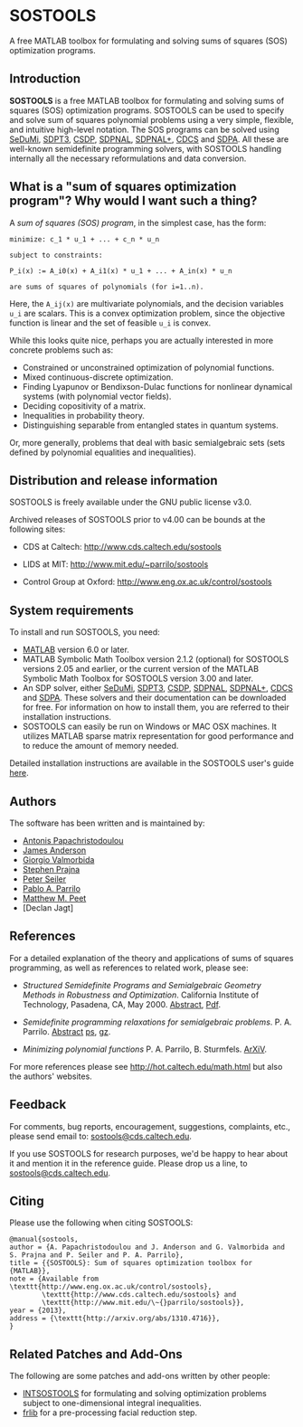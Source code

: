 # SOSTOOLS
A free MATLAB toolbox for formulating and solving sums of squares (SOS) optimization programs.

## Introduction
**SOSTOOLS** is a free MATLAB toolbox for formulating and solving sums of squares (SOS) optimization programs. SOSTOOLS can be used to specify and solve sum of squares polynomial problems using a very simple, flexible, and intuitive high-level notation. The SOS programs can be solved using [SeDuMi](http://sedumi.ie.lehigh.edu/), [SDPT3](http://www.math.nus.edu.sg/~mattohkc/sdpt3.html), [CSDP](https://projects.coin-or.org/Csdp/), [SDPNAL](http://www.math.nus.edu.sg/~mattohkc/SDPNAL.html), [SDPNAL+](http://www.math.nus.edu.sg/~mattohkc/SDPNALplus.html), [CDCS](https://github.com/oxfordcontrol/CDCS) and [SDPA](http://sdpa.sourceforge.net/). All these are well-known semidefinite programming solvers, with SOSTOOLS handling internally all the necessary reformulations and data conversion.

## What is a "sum of squares optimization program"? Why would I want such a thing?

A *sum of squares (SOS) program*, in the simplest case, has the form:
```
minimize: c_1 * u_1 + ... + c_n * u_n

subject to constraints: 

P_i(x) := A_i0(x) + A_i1(x) * u_1 + ... + A_in(x) * u_n

are sums of squares of polynomials (for i=1..n).
```

Here, the `A_ij(x)` are multivariate polynomials, and the decision variables `u_i` are scalars. This is a convex optimization problem, since the objective function is linear and the set of feasible `u_i` is convex.

While this looks quite nice, perhaps you are actually interested in more concrete problems such as:

* Constrained or unconstrained optimization of polynomial functions.
* Mixed continuous-discrete optimization.
* Finding Lyapunov or Bendixson-Dulac functions for nonlinear dynamical systems (with polynomial vector fields).
* Deciding copositivity of a matrix.
* Inequalities in probability theory.
* Distinguishing separable from entangled states in quantum systems.

Or, more generally, problems that deal with basic semialgebraic sets (sets defined by polynomial equalities and inequalities).

## Distribution and release information

SOSTOOLS is freely available under the GNU public license v3.0.

Archived releases of SOSTOOLS prior to v4.00 can be bounds at the following sites:

* CDS at Caltech: http://www.cds.caltech.edu/sostools 

* LIDS at MIT: http://www.mit.edu/~parrilo/sostools

* Control Group at Oxford: http://www.eng.ox.ac.uk/control/sostools

## System requirements

To install and run SOSTOOLS, you need:

* [MATLAB](http://www.mathworks.com/) version 6.0 or later.
* MATLAB Symbolic Math Toolbox version 2.1.2 (optional) for SOSTOOLS versions 2.05 and earlier, or the current version of the MATLAB Symbolic Math Toolbox for SOSTOOLS version 3.00 and later.
* An SDP solver, either [SeDuMi](http://sedumi.ie.lehigh.edu/), [SDPT3](http://www.math.nus.edu.sg/~mattohkc/sdpt3.html), [CSDP](https://projects.coin-or.org/Csdp/), [SDPNAL](http://www.math.nus.edu.sg/~mattohkc/SDPNAL.html), [SDPNAL+](http://www.math.nus.edu.sg/~mattohkc/SDPNALplus.html), [CDCS](https://github.com/oxfordcontrol/CDCS) and [SDPA](http://sdpa.sourceforge.net/). These solvers and their documentation can be downloaded for free. For information on how to install them, you are referred to their installation instructions.
* SOSTOOLS can easily be run on Windows or MAC OSX machines. It utilizes MATLAB sparse matrix representation for good performance and to reduce the amount of memory needed.

Detailed installation instructions are available in the SOSTOOLS user's guide [here](docs/sostools.pdf).

## Authors

The software has been written and is maintained by:

* [Antonis Papachristodoulou](http://sysos.eng.ox.ac.uk/control/sysos/index.php/User:Antonis)
* [James Anderson](http://sysos.eng.ox.ac.uk/control/sysos/index.php/User:James_Anderson)
* [Giorgio Valmorbida](http://www.l2s.centralesupelec.fr/perso/giorgio.valmorbida)
* [Stephen Prajna](http://www.cds.caltech.edu/~prajna/)
* [Peter Seiler](http://www.aem.umn.edu/people/faculty/bio/seiler.shtml)
* [Pablo A. Parrilo](http://www.mit.edu/~parrilo)
* [Matthew M. Peet](http://control.asu.edu/)
* [Declan Jagt]

## References
For a detailed explanation of the theory and applications of sums of squares programming, as well as references to related work, please see:

* *Structured Semidefinite Programs and Semialgebraic Geometry Methods in Robustness and Optimization*.
California Institute of Technology, Pasadena, CA, May 2000. [Abstract](http://www.mit.edu/~parrilo/pubs/files/Thesis_abstract.html), [Pdf](http://www.mit.edu/~parrilo/pubs/files/thesis.pdf). 

* *Semidefinite programming relaxations for semialgebraic problems*.
P. A. Parrilo.  [Abstract](http://www.mit.edu/~parrilo/pubs/files/SDPrelax_abstract.html) [ps](http://www.mit.edu/~parrilo/pubs/files/SDPrelaxations.ps), [gz](http://www.mit.edu/~parrilo/pubs/files/SDPrelaxations.ps.gz).

* *Minimizing polynomial functions*
P. A. Parrilo, B. Sturmfels. [ArXiV](http://www.arxiv.org/abs/math.OC/0103170).


For more references please see http://hot.caltech.edu/math.html but also the authors' websites.
 

## Feedback
For comments, bug reports, encouragement, suggestions, complaints, etc., please send email to: sostools@cds.caltech.edu.

If you use SOSTOOLS for research purposes, we'd be happy to hear about it and mention it in the reference guide. Please drop us a line, to sostools@cds.caltech.edu.

## Citing 

Please use the following when citing SOSTOOLS:

```
@manual{sostools,
author = {A. Papachristodoulou and J. Anderson and G. Valmorbida and S. Prajna and P. Seiler and P. A. Parrilo},
title = {{SOSTOOLS}: Sum of squares optimization toolbox for {MATLAB}},
note = {Available from \texttt{http://www.eng.ox.ac.uk/control/sostools}, 
        \texttt{http://www.cds.caltech.edu/sostools} and 
        \texttt{http://www.mit.edu/\~{}parrilo/sostools}},
year = {2013},
address = {\texttt{http://arxiv.org/abs/1310.4716}},
}
```
## Related Patches and Add-Ons

The following are some patches and add-ons written by other people:
* [INTSOSTOOLS](https://github.com/gvalmorbida/INTSOSTOOLS) for formulating and solving optimization problems subject to one-dimensional integral inequalities.
* [frlib](https://github.com/frankpermenter/frlib) for a pre-processing facial reduction step.
